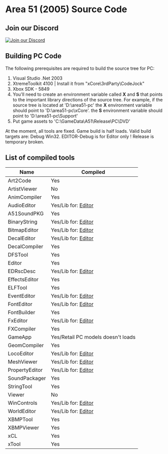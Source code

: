 # Area 51 (2005) Source Code

## Join our Discord

[![Join our Discord](https://github.com/gabengaGamer/area51-pc/assets/54669564/bac6c8a8-2d95-4513-8943-c5c26bd09173)](https://discord.gg/7gGhFSjxsq)

## Building PC Code

The following prerequisites are required to build the source tree for PC:

1. Visual Studio .Net 2003
2. XtremeToolkit 4100 | Install it from "xCore\3rdParty\CodeJock"
3. Xbox SDK - 5849
4. You'll need to create an environment variable called **X** and **S** that points to the important library directions of the source tree. For example, if the source tree is located at 'D:\area51-pc' the **X** environment variable should point to 'D:\area51-pc\xCore'. the **S** environment variable should point to 'D:\area51-pc\Support'
5. Put game assets to 'C:\GameData\A51\Release\PC\DVD'

At the moment, all tools are fixed. Game build is half loads. Valid build targets are: Debug Win32. EDITOR-Debug is for Editor only ! Release is temporary broken.

## List of compiled tools
Name           | Compiled
---------------| ----------------------
Art2Code       | Yes
ArtistViewer   | No
AnimCompiler   | Yes
AudioEditor    | Yes/Lib for: [Editor](https://github.com/gabengaGamer/area51-pc/releases/tag/Editor-1.0)
A51SoundPKG    | Yes
BinaryString   | Yes/Lib for: [Editor](https://github.com/gabengaGamer/area51-pc/releases/tag/Editor-1.0)
BitmapEditor   | Yes/Lib for: [Editor](https://github.com/gabengaGamer/area51-pc/releases/tag/Editor-1.0)
DecalEditor    | Yes/Lib for: [Editor](https://github.com/gabengaGamer/area51-pc/releases/tag/Editor-1.0)
DecalCompiler  | Yes
DFSTool        | Yes
Editor         | Yes
EDRscDesc      | Yes/Lib for: [Editor](https://github.com/gabengaGamer/area51-pc/releases/tag/Editor-1.0)
EffectsEditor  | Yes
ELFTool        | Yes
EventEditor    | Yes/Lib for: [Editor](https://github.com/gabengaGamer/area51-pc/releases/tag/Editor-1.0)
FontEditor     | Yes/Lib for: [Editor](https://github.com/gabengaGamer/area51-pc/releases/tag/Editor-1.0)
FontBuilder    | Yes
FxEditor       | Yes/Lib for: [Editor](https://github.com/gabengaGamer/area51-pc/releases/tag/Editor-1.0)
FXCompiler     | Yes
GameApp        | Yes/Retail PC models doesn't loads
GeomCompiler   | Yes
LocoEditor     | Yes/Lib for: [Editor](https://github.com/gabengaGamer/area51-pc/releases/tag/Editor-1.0)
MeshViewer     | Yes/Lib for: [Editor](https://github.com/gabengaGamer/area51-pc/releases/tag/Editor-1.0)
PropertyEditor | Yes/Lib for: [Editor](https://github.com/gabengaGamer/area51-pc/releases/tag/Editor-1.0)
SoundPackager  | Yes
StringTool     | Yes
Viewer         | No
WinControls    | Yes/Lib for: [Editor](https://github.com/gabengaGamer/area51-pc/releases/tag/Editor-1.0)
WorldEditor    | Yes/Lib for: [Editor](https://github.com/gabengaGamer/area51-pc/releases/tag/Editor-1.0)
XBMPTool       | Yes
XBMPViewer     | Yes
xCL            | Yes
xTool          | Yes
